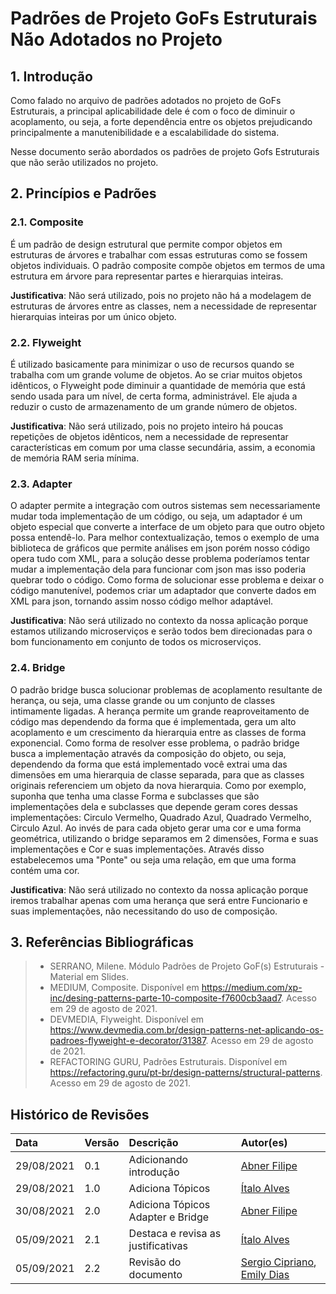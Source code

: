 # Padrões de Projeto GoFs Estruturais Não Adotados no Projeto

## 1. Introdução

Como falado no arquivo de padrões adotados no projeto de GoFs Estruturais, a principal aplicabilidade dele é com o foco de diminuir o acoplamento, ou seja, a forte dependência entre os objetos prejudicando principalmente a manutenibilidade e a escalabilidade do sistema.

Nesse documento serão abordados os padrões de projeto Gofs Estruturais que não serão utilizados no projeto.

## 2. Princípios e Padrões

### 2.1. Composite

É um padrão de design estrutural que permite compor objetos em estruturas de árvores e trabalhar com essas estruturas como se fossem objetos individuais. O padrão composite compõe objetos em termos de uma estrutura em árvore para representar partes e hierarquias inteiras.

**Justificativa**: Não será utilizado, pois no projeto não há a modelagem de estruturas de árvores entre as classes, nem a necessidade de representar hierarquias inteiras por um único objeto.

### 2.2. Flyweight

É utilizado basicamente para minimizar o uso de recursos quando se trabalha com um grande volume de objetos. Ao se criar muitos objetos idênticos, o Flyweight pode diminuir a quantidade de memória que está sendo usada para um nível, de certa forma, administrável. Ele ajuda a reduzir o custo de armazenamento de um grande número de objetos.

**Justificativa**: Não será utilizado, pois no projeto inteiro há poucas repetições de objetos idênticos, nem a necessidade de representar características em comum por uma classe secundária, assim, a economia de memória RAM seria mínima.

### 2.3. Adapter

O adapter permite a integração com outros sistemas sem necessariamente mudar toda implementação de um código, ou seja, um adaptador é um objeto especial que converte a interface de um objeto para que outro objeto possa entendê-lo. Para melhor contextualização, temos o exemplo de uma biblioteca de gráficos que permite análises em json porém nosso código opera tudo com XML, para a solução desse problema poderíamos tentar mudar a implementação dela para funcionar com json mas isso poderia quebrar todo o código. Como forma de solucionar esse problema e deixar o código manutenível, podemos criar um adaptador que converte dados em XML para json, tornando assim nosso código melhor adaptável.

**Justificativa**: Não será utilizado no contexto da nossa aplicação porque estamos utilizando microserviços e serão todos bem direcionadas para o bom funcionamento em conjunto de todos os microserviços.

### 2.4. Bridge

O padrão bridge busca solucionar problemas de acoplamento resultante de herança, ou seja, uma classe grande ou um conjunto de classes intimamente ligadas. A herança permite um grande reaproveitamento de código mas dependendo da forma que é implementada, gera um alto acoplamento e um crescimento da hierarquia entre as classes de forma exponencial. Como forma de resolver esse problema, o padrão bridge busca a implementação através da composição do objeto, ou seja, dependendo da forma que está implementado você extrai uma das dimensões em uma hierarquia de classe separada, para que as classes originais referenciem um objeto da nova hierarquia. Como por exemplo, suponha que tenha uma classe Forma e subclasses que são implementações dela e subclasses que depende geram cores dessas implementações: Circulo Vermelho, Quadrado Azul, Quadrado Vermelho, Circulo Azul. Ao invés de para cada objeto gerar uma cor e uma forma geométrica, utilizando o bridge separamos em 2 dimensões, Forma e suas implementações e Cor e suas implementações. Através disso estabelecemos uma "Ponte" ou seja uma relação, em que uma forma contém uma cor.

**Justificativa**: Não será utilizado no contexto da nossa aplicação porque iremos trabalhar apenas com uma herança que será entre Funcionario e suas implementações, não necessitando do uso de composição.

## 3. Referências Bibliográficas

> - SERRANO, Milene. Módulo Padrões de Projeto GoF(s) Estruturais - Material em Slides.
> - MEDIUM, Composite. Disponível em <https://medium.com/xp-inc/desing-patterns-parte-10-composite-f7600cb3aad7>. Acesso em 29 de agosto de 2021.
> - DEVMEDIA, Flyweight. Disponível em <https://www.devmedia.com.br/design-patterns-net-aplicando-os-padroes-flyweight-e-decorator/31387>. Acesso em 29 de agosto de 2021.
> - REFACTORING GURU, Padrões Estruturais. Disponível em <https://refactoring.guru/pt-br/design-patterns/structural-patterns>. Acesso em 29 de agosto de 2021.

## Histórico de Revisões

| Data       | Versão | Descrição                          | Autor(es)                                    |
| :--------- | :----- | :--------------------------------- | :------------------------------------------- |
| 29/08/2021 | 0.1    | Adicionando introdução             | [Abner Filipe](https://github.com/abner423)  |
| 29/08/2021 | 1.0    | Adiciona Tópicos                   | [Ítalo Alves](https://github.com/alvesitalo) |
| 30/08/2021 | 2.0    | Adiciona Tópicos Adapter e Bridge  | [Abner Filipe](https://github.com/abner423)  |
| 05/09/2021 | 2.1    | Destaca e revisa as justificativas | [Ítalo Alves](https://github.com/alvesitalo) |
| 05/09/2021 | 2.2    | Revisão do documento               | [Sergio Cipriano](https://github.com/sergiosacj), [Emily Dias](https://github.com/emysdias) |
